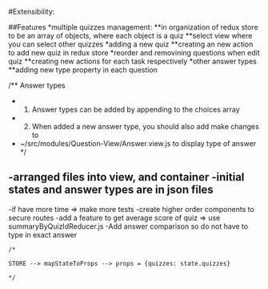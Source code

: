#Extensibility:

##Features
  *multiple quizzes management:
    **in organization of redux store to be an array of objects, where each object is a quiz
    **select view where you can select other quizzes
  *adding a new quiz
    **creating an new action to add new quiz in redux store
  *reorder and removining questions when edit quiz
    **creating new actions for each task respectively
  *other answer types
    **adding new type property in each question

/** Answer types
* 1) Answer types can be added by appending to the choices array
* 2) When added a new answer type, you should also add make changes to
*    ~/src/modules/Question-View/Answer.view.js to display type of answer
*/

-arranged files into view, and container
-initial states and answer types are in json files
-

-if have more time => make more tests
-create higher order components to secure routes
-add a feature to get average score of quiz => use summaryByQuizIdReducer.js
-Add answer comparison so do not have to type in exact answer

    /*

    STORE --> mapStateToProps --> props = {quizzes: state.quizzes}

    */